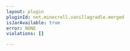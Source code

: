 ```yaml
---
layout: plugin
pluginId: net.minecrell.vanillagradle.merged
isJarAvailable: true
error: NONE
violations: []

---
```

